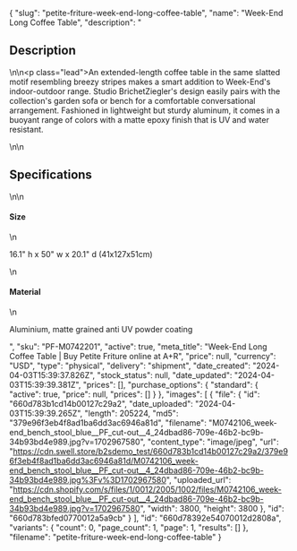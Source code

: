 {
  "slug": "petite-friture-week-end-long-coffee-table",
  "name": "Week-End Long Coffee Table",
  "description": "<h2>Description</h2>\n<!-- split -->\n<p class=\"lead\">An extended-length coffee table in the same slatted motif resembling breezy stripes makes a smart addition to Week-End's indoor-outdoor range. Studio BrichetZiegler's design easily pairs with the collection's garden sofa or bench for a comfortable conversational arrangement. Fashioned in lightweight but sturdy aluminum, it comes in a buoyant range of colors with a matte epoxy finish that is UV and water resistant.</p>\n<!-- split -->\n<h2>Specifications</h2>\n<!-- split -->\n<h4>Size</h4>\n<p>16.1\" h x 50\" w x 20.1\" d (41x127x51cm)</p>\n<h4>Material</h4>\n<p>Aluminium, matte grained anti UV powder coating</p>",
  "sku": "PF-M0742201",
  "active": true,
  "meta_title": "Week-End Long Coffee Table | Buy Petite Friture online at A+R",
  "price": null,
  "currency": "USD",
  "type": "physical",
  "delivery": "shipment",
  "date_created": "2024-04-03T15:39:37.826Z",
  "stock_status": null,
  "date_updated": "2024-04-03T15:39:39.381Z",
  "prices": [],
  "purchase_options": {
    "standard": {
      "active": true,
      "price": null,
      "prices": []
    }
  },
  "images": [
    {
      "file": {
        "id": "660d783b1cd14b00127c29a2",
        "date_uploaded": "2024-04-03T15:39:39.265Z",
        "length": 205224,
        "md5": "379e96f3eb4f8ad1ba6dd3ac6946a81d",
        "filename": "M0742106_week-end_bench_stool_blue__PF_cut-out__4_24dbad86-709e-46b2-bc9b-34b93bd4e989.jpg?v=1702967580",
        "content_type": "image/jpeg",
        "url": "https://cdn.swell.store/b2sdemo_test/660d783b1cd14b00127c29a2/379e96f3eb4f8ad1ba6dd3ac6946a81d/M0742106_week-end_bench_stool_blue__PF_cut-out__4_24dbad86-709e-46b2-bc9b-34b93bd4e989.jpg%3Fv%3D1702967580",
        "uploaded_url": "https://cdn.shopify.com/s/files/1/0012/2005/1002/files/M0742106_week-end_bench_stool_blue__PF_cut-out__4_24dbad86-709e-46b2-bc9b-34b93bd4e989.jpg?v=1702967580",
        "width": 3800,
        "height": 3800
      },
      "id": "660d783bfed0770012a5a9cb"
    }
  ],
  "id": "660d78392e54070012d2808a",
  "variants": {
    "count": 0,
    "page_count": 1,
    "page": 1,
    "results": []
  },
  "filename": "petite-friture-week-end-long-coffee-table"
}